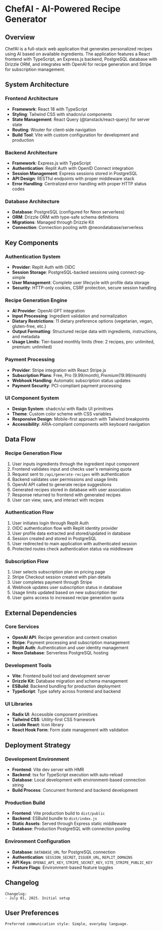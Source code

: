 # ChefAI - AI-Powered Recipe Generator

## Overview

ChefAI is a full-stack web application that generates personalized recipes using AI based on available ingredients. The application features a React frontend with TypeScript, an Express.js backend, PostgreSQL database with Drizzle ORM, and integrates with OpenAI for recipe generation and Stripe for subscription management.

## System Architecture

### Frontend Architecture
- **Framework**: React 18 with TypeScript
- **Styling**: Tailwind CSS with shadcn/ui components
- **State Management**: React Query (@tanstack/react-query) for server state
- **Routing**: Wouter for client-side navigation
- **Build Tool**: Vite with custom configuration for development and production

### Backend Architecture
- **Framework**: Express.js with TypeScript
- **Authentication**: Replit Auth with OpenID Connect integration
- **Session Management**: Express sessions stored in PostgreSQL
- **API Design**: RESTful endpoints with proper middleware stack
- **Error Handling**: Centralized error handling with proper HTTP status codes

### Database Architecture
- **Database**: PostgreSQL (configured for Neon serverless)
- **ORM**: Drizzle ORM with type-safe schema definitions
- **Migrations**: Managed through Drizzle Kit
- **Connection**: Connection pooling with @neondatabase/serverless

## Key Components

### Authentication System
- **Provider**: Replit Auth with OIDC
- **Session Storage**: PostgreSQL-backed sessions using connect-pg-simple
- **User Management**: Complete user lifecycle with profile data storage
- **Security**: HTTP-only cookies, CSRF protection, secure session handling

### Recipe Generation Engine
- **AI Provider**: OpenAI GPT integration
- **Input Processing**: Ingredient validation and normalization
- **Dietary Restrictions**: 11 dietary preference options (vegetarian, vegan, gluten-free, etc.)
- **Output Formatting**: Structured recipe data with ingredients, instructions, and metadata
- **Usage Limits**: Tier-based monthly limits (free: 2 recipes, pro: unlimited, premium: unlimited)

### Payment Processing
- **Provider**: Stripe integration with React Stripe.js
- **Subscription Plans**: Free, Pro ($9.99/month), Premium ($19.99/month)
- **Webhook Handling**: Automatic subscription status updates
- **Payment Security**: PCI-compliant payment processing

### UI Component System
- **Design System**: shadcn/ui with Radix UI primitives
- **Theme**: Custom color scheme with CSS variables
- **Responsive Design**: Mobile-first approach with Tailwind breakpoints
- **Accessibility**: ARIA-compliant components with keyboard navigation

## Data Flow

### Recipe Generation Flow
1. User inputs ingredients through the ingredient input component
2. Frontend validates input and checks user's remaining quota
3. Request sent to `/api/generate-recipes` with authentication
4. Backend validates user permissions and usage limits
5. OpenAI API called to generate recipe suggestions
6. Generated recipes stored in database with user association
7. Response returned to frontend with generated recipes
8. User can view, save, and interact with recipes

### Authentication Flow
1. User initiates login through Replit Auth
2. OIDC authentication flow with Replit identity provider
3. User profile data extracted and stored/updated in database
4. Session created and stored in PostgreSQL
5. User redirected to main application with authenticated session
6. Protected routes check authentication status via middleware

### Subscription Flow
1. User selects subscription plan on pricing page
2. Stripe Checkout session created with plan details
3. User completes payment through Stripe
4. Webhook updates user subscription status in database
5. Usage limits updated based on new subscription tier
6. User gains access to increased recipe generation quota

## External Dependencies

### Core Services
- **OpenAI API**: Recipe generation and content creation
- **Stripe**: Payment processing and subscription management
- **Replit Auth**: Authentication and user identity management
- **Neon Database**: Serverless PostgreSQL hosting

### Development Tools
- **Vite**: Frontend build tool and development server
- **Drizzle Kit**: Database migration and schema management
- **ESBuild**: Backend bundling for production deployment
- **TypeScript**: Type safety across frontend and backend

### UI Libraries
- **Radix UI**: Accessible component primitives
- **Tailwind CSS**: Utility-first CSS framework
- **Lucide React**: Icon library
- **React Hook Form**: Form state management with validation

## Deployment Strategy

### Development Environment
- **Frontend**: Vite dev server with HMR
- **Backend**: tsx for TypeScript execution with auto-reload
- **Database**: Local development with environment-based connection string
- **Build Process**: Concurrent frontend and backend development

### Production Build
- **Frontend**: Vite production build to `dist/public`
- **Backend**: ESBuild bundle to `dist/index.js`
- **Static Assets**: Served through Express static middleware
- **Database**: Production PostgreSQL with connection pooling

### Environment Configuration
- **Database**: `DATABASE_URL` for PostgreSQL connection
- **Authentication**: `SESSION_SECRET`, `ISSUER_URL`, `REPLIT_DOMAINS`
- **API Keys**: `OPENAI_API_KEY`, `STRIPE_SECRET_KEY`, `VITE_STRIPE_PUBLIC_KEY`
- **Feature Flags**: Environment-based feature toggles

## Changelog

```
Changelog:
- July 01, 2025. Initial setup
```

## User Preferences

```
Preferred communication style: Simple, everyday language.
```